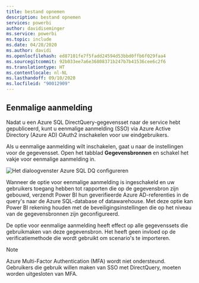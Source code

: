 ```yaml
---
title: bestand opnemen
description: bestand opnemen
services: powerbi
author: davidiseminger
ms.service: powerbi
ms.topic: include
ms.date: 04/28/2020
ms.author: davidi
ms.openlocfilehash: ed87101fe7f5fadd24594d53bbd0ffb6f029faa4
ms.sourcegitcommit: 92b033ee7a6e36808371b247b7b41536cee6c2f6
ms.translationtype: HT
ms.contentlocale: nl-NL
ms.lasthandoff: 09/10/2020
ms.locfileid: "90012909"
---
```

## <a name="single-sign-on"></a>Eenmalige aanmelding

Nadat u een Azure SQL DirectQuery-gegevensset naar de service hebt gepubliceerd, kunt u eenmalige aanmelding (SSO) via Azure Active Directory (Azure AD) OAuth2 inschakelen voor uw eindgebruikers.

Als u eenmalige aanmelding wilt inschakelen, gaat u naar de instellingen voor de gegevensset. Open het tabblad **Gegevensbronnen** en schakel het vakje voor eenmalige aanmelding in.

![Het dialoogvenster Azure SQL DQ configureren](media/direct-query-sso/sso-dialog.png)

Wanneer de optie voor eenmalige aanmelding is ingeschakeld en uw gebruikers toegang hebben tot rapporten die op de gegevensbron zijn gebouwd, verzendt Power BI hun geverifieerde Azure AD-referenties in de query's naar de Azure SQL-database of datawarehouse. Met deze optie kan Power BI rekening houden met de beveiligingsinstellingen die op het niveau van de gegevensbronnen zijn geconfigureerd.

De optie voor eenmalige aanmelding heeft effect op alle gegevenssets die gebruikmaken van deze gegevensbron. Het heeft geen invloed op de verificatiemethode die wordt gebruikt om scenario's te importeren.

> [!Note]
> Azure Multi-Factor Authentication (MFA) wordt niet ondersteund. Gebruikers die gebruik willen maken van SSO met DirectQuery, moeten worden uitgesloten van MFA.
